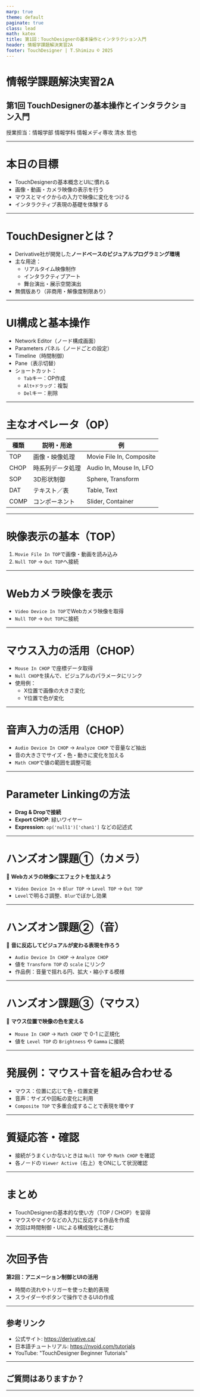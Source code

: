 ```yaml
---
marp: true
theme: default
paginate: true
class: lead
math: katex
title: 第1回：TouchDesignerの基本操作とインタラクション入門
header: 情報学課題解決実習2A
footer: TouchDesigner | T.Shimizu © 2025
---
```


# 情報学課題解決実習2A
## 第1回  TouchDesignerの基本操作とインタラクション入門

授業担当：情報学部 情報学科 情報メディ専攻 清水 哲也

---

# 本日の目標

- TouchDesignerの基本概念とUIに慣れる  
- 画像・動画・カメラ映像の表示を行う  
- マウスとマイクからの入力で映像に変化をつける  
- インタラクティブ表現の基礎を体験する

---

# TouchDesignerとは？

- Derivative社が開発した**ノードベースのビジュアルプログラミング環境**
- 主な用途：
  - リアルタイム映像制作
  - インタラクティブアート
  - 舞台演出・展示空間演出
- 無償版あり（非商用・解像度制限あり）

---

# UI構成と基本操作

- Network Editor（ノード構成画面）
- Parameters パネル（ノードごとの設定）
- Timeline（時間制御）
- Pane（表示切替）
- ショートカット：
  - `Tab`キー：OP作成
  - `Alt+ドラッグ`：複製
  - `Del`キー：削除

---

# 主なオペレータ（OP）


| 種類 | 説明・用途 | 例 |
|------|------------|----|
| TOP  | 画像・映像処理 | Movie File In, Composite |
| CHOP | 時系列データ処理 | Audio In, Mouse In, LFO |
| SOP  | 3D形状制御 | Sphere, Transform |
| DAT  | テキスト／表 | Table, Text |
| COMP | コンポーネント | Slider, Container |

---

# 映像表示の基本（TOP）

1. `Movie File In TOP`で画像・動画を読み込み  
2. `Null TOP` → `Out TOP`へ接続

---

# Webカメラ映像を表示

- `Video Device In TOP`でWebカメラ映像を取得  
- `Null TOP` → `Out TOP`に接続

---

# マウス入力の活用（CHOP）

- `Mouse In CHOP` で座標データ取得  
- `Null CHOP`を挟んで、ビジュアルのパラメータにリンク  
- 使用例：
  - X位置で画像の大きさ変化
  - Y位置で色が変化

---

# 音声入力の活用（CHOP）

- `Audio Device In CHOP` → `Analyze CHOP` で音量など抽出  
- 音の大きさでサイズ・色・動きに変化を加える  
- `Math CHOP`で値の範囲を調整可能

---

# Parameter Linkingの方法

- **Drag & Dropで接続**
- **Export CHOP**: 緑いワイヤー  
- **Expression**: `op('null1')['chan1']` などの記述式

---

# ハンズオン課題①（カメラ）

🎯 **Webカメラの映像にエフェクトを加えよう**

- `Video Device In` → `Blur TOP` → `Level TOP` → `Out TOP`  
- `Level`で明るさ調整、`Blur`でぼかし効果

---

# ハンズオン課題②（音）

🎯 **音に反応してビジュアルが変わる表現を作ろう**

- `Audio Device In CHOP` → `Analyze CHOP`  
- 値を `Transform TOP` の `scale` にリンク  
- 作品例：音量で揺れる円、拡大・縮小する模様

---

# ハンズオン課題③（マウス）

🎯 **マウス位置で映像の色を変える**

- `Mouse In CHOP` → `Math CHOP` で 0-1 に正規化  
- 値を `Level TOP` の `Brightness` や `Gamma` に接続

---

# 発展例：マウス＋音を組み合わせる

- マウス：位置に応じて色・位置変更  
- 音声：サイズや回転の変化に利用  
- `Composite TOP` で多重合成することで表現を増やす

---

# 質疑応答・確認

- 接続がうまくいかないときは `Null TOP` や `Math CHOP` を確認  
- 各ノードの `Viewer Active`（右上）をONにして状況確認

---

# まとめ

- TouchDesignerの基本的な使い方（TOP / CHOP）を習得  
- マウスやマイクなどの入力に反応する作品を作成  
- 次回は時間制御・UIによる構成強化に進む

---

# 次回予告

**第2回：アニメーション制御とUIの活用**

- 時間の流れやトリガーを使った動的表現  
- スライダーやボタンで操作できるUIの作成

---

## 参考リンク

- 公式サイト: https://derivative.ca/  
- 日本語チュートリアル: https://nvoid.com/tutorials  
- YouTube: "TouchDesigner Beginner Tutorials"

---

## ご質問はありますか？

---
